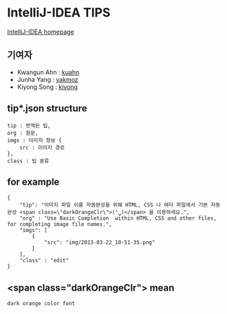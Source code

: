 # IntelliJ-IDEA TIPS
[IntelliJ-IDEA homepage](http://kuahn.github.com/IntelliJ-IDEA)

## 기여자
* Kwangun Ahn : [kuahn](https://github.com/kuahn)
* Junha Yang : [yakmoz](https://github.com/yakmoz)
* Kiyong Song : [kiyong](https://github.com/kiyong)



## tip*.json structure
    tip : 번역된 팁,
    org : 원문,
    imgs : 이미지 정보 {
        src : 이미지 경로
    },
    class : 팁 분류


## for example
    {
        "tip": "이미지 파일 이름 자동완성을 위해 HTML, CSS 나 여타 파일에서 기본 자동완성 <span class=\"darkOrangeClr\">(⌃␣)</span> 을 이용하세요.",
        "org" : "Use Basic Completion  within HTML, CSS and other files, for completing image file names.",
        "imgs": [
            {
                "src": "img/2013-03-22_10-51-35.png"
            }
        ],
        "class" : "edit"
    }

## <span class=\"darkOrangeClr\"></span> mean
    dark orange color font
